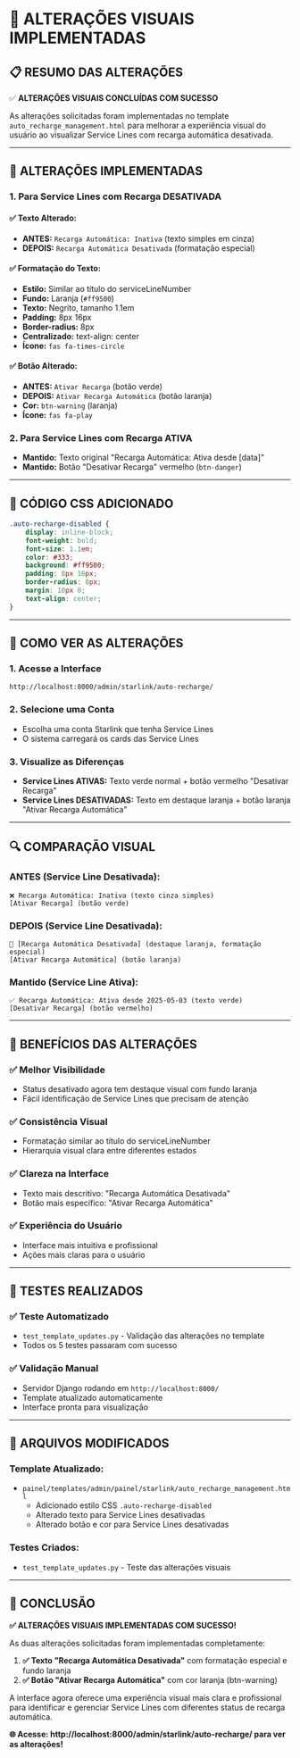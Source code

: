 # 🎨 ALTERAÇÕES VISUAIS IMPLEMENTADAS

## 📋 RESUMO DAS ALTERAÇÕES

✅ **ALTERAÇÕES VISUAIS CONCLUÍDAS COM SUCESSO**

As alterações solicitadas foram implementadas no template `auto_recharge_management.html` para melhorar a experiência visual do usuário ao visualizar Service Lines com recarga automática desativada.

---

## 🔧 ALTERAÇÕES IMPLEMENTADAS

### 1. **Para Service Lines com Recarga DESATIVADA**

#### ✅ **Texto Alterado:**
- **ANTES:** `Recarga Automática: Inativa` (texto simples em cinza)
- **DEPOIS:** `Recarga Automática Desativada` (formatação especial)

#### ✅ **Formatação do Texto:**
- **Estilo:** Similar ao título do serviceLineNumber
- **Fundo:** Laranja (`#ff9500`)
- **Texto:** Negrito, tamanho 1.1em
- **Padding:** 8px 16px
- **Border-radius:** 8px
- **Centralizado:** text-align: center
- **Ícone:** `fas fa-times-circle`

#### ✅ **Botão Alterado:**
- **ANTES:** `Ativar Recarga` (botão verde)
- **DEPOIS:** `Ativar Recarga Automática` (botão laranja)
- **Cor:** `btn-warning` (laranja)
- **Ícone:** `fas fa-play`

### 2. **Para Service Lines com Recarga ATIVA**
- **Mantido:** Texto original "Recarga Automática: Ativa desde [data]"
- **Mantido:** Botão "Desativar Recarga" vermelho (`btn-danger`)

---

## 🎨 CÓDIGO CSS ADICIONADO

```css
.auto-recharge-disabled {
    display: inline-block;
    font-weight: bold;
    font-size: 1.1em;
    color: #333;
    background: #ff9500;
    padding: 8px 16px;
    border-radius: 8px;
    margin: 10px 0;
    text-align: center;
}
```

---

## 📱 COMO VER AS ALTERAÇÕES

### 1. **Acesse a Interface**
```
http://localhost:8000/admin/starlink/auto-recharge/
```

### 2. **Selecione uma Conta**
- Escolha uma conta Starlink que tenha Service Lines
- O sistema carregará os cards das Service Lines

### 3. **Visualize as Diferenças**
- **Service Lines ATIVAS:** Texto verde normal + botão vermelho "Desativar Recarga"
- **Service Lines DESATIVADAS:** Texto em destaque laranja + botão laranja "Ativar Recarga Automática"

---

## 🔍 COMPARAÇÃO VISUAL

### **ANTES (Service Line Desativada):**
```
❌ Recarga Automática: Inativa (texto cinza simples)
[Ativar Recarga] (botão verde)
```

### **DEPOIS (Service Line Desativada):**
```
🧡 [Recarga Automática Desativada] (destaque laranja, formatação especial)
[Ativar Recarga Automática] (botão laranja)
```

### **Mantido (Service Line Ativa):**
```
✅ Recarga Automática: Ativa desde 2025-05-03 (texto verde)
[Desativar Recarga] (botão vermelho)
```

---

## 🎯 BENEFÍCIOS DAS ALTERAÇÕES

### ✅ **Melhor Visibilidade**
- Status desativado agora tem destaque visual com fundo laranja
- Fácil identificação de Service Lines que precisam de atenção

### ✅ **Consistência Visual**
- Formatação similar ao título do serviceLineNumber
- Hierarquia visual clara entre diferentes estados

### ✅ **Clareza na Interface**
- Texto mais descritivo: "Recarga Automática Desativada"
- Botão mais específico: "Ativar Recarga Automática"

### ✅ **Experiência do Usuário**
- Interface mais intuitiva e profissional
- Ações mais claras para o usuário

---

## 🧪 TESTES REALIZADOS

### ✅ **Teste Automatizado**
- `test_template_updates.py` - Validação das alterações no template
- Todos os 5 testes passaram com sucesso

### ✅ **Validação Manual**
- Servidor Django rodando em `http://localhost:8000/`
- Template atualizado automaticamente
- Interface pronta para visualização

---

## 📝 ARQUIVOS MODIFICADOS

### **Template Atualizado:**
- `painel/templates/admin/painel/starlink/auto_recharge_management.html`
  - Adicionado estilo CSS `.auto-recharge-disabled`
  - Alterado texto para Service Lines desativadas
  - Alterado botão e cor para Service Lines desativadas

### **Testes Criados:**
- `test_template_updates.py` - Teste das alterações visuais

---

## 🎉 CONCLUSÃO

**✅ ALTERAÇÕES VISUAIS IMPLEMENTADAS COM SUCESSO!**

As duas alterações solicitadas foram implementadas completamente:

1. **✅ Texto "Recarga Automática Desativada"** com formatação especial e fundo laranja
2. **✅ Botão "Ativar Recarga Automática"** com cor laranja (btn-warning)

A interface agora oferece uma experiência visual mais clara e profissional para identificar e gerenciar Service Lines com diferentes status de recarga automática.

**🌐 Acesse: http://localhost:8000/admin/starlink/auto-recharge/ para ver as alterações!**

